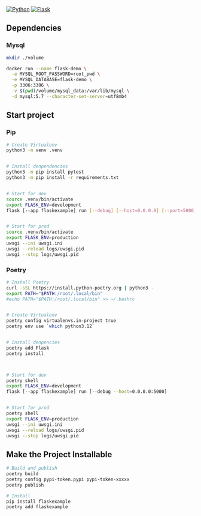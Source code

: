 [![Python](https://img.shields.io/badge/Python-3.12.2-red)](https://www.python.org/downloads/release/python-3109/)
[![Flask](https://img.shields.io/badge/flask-3.0.3-blue)](https://flask.palletsprojects.com/en/3.0.x/)

## Dependencies 

### Mysql
```bash
mkdir ./volume

docker run --name flask-demo \
  -e MYSQL_ROOT_PASSWORD=root_pwd \
  -e MYSQL_DATABASE=flask-demo \
  -p 3306:3306 \
  -v $(pwd)/volume/mysql_data:/var/lib/mysql \
  -d mysql:5.7 --character-set-server=utf8mb4
```

## Start project

### Pip
```bash
# Create Virtualenv
python3 -m venv .venv


# Install denpendencies
python3 -m pip install pytest
python3 -m pip install -r requirements.txt


# Start for dev
source .venv/bin/activate
export FLASK_ENV=development
flask [--app flaskexample] run [--debug] [--host=0.0.0.0] [--port=5000]


# Start for prod
source .venv/bin/activate
export FLASK_ENV=production
uwsgi --ini uwsgi.ini
uwsgi --reload logs/uwsgi.pid
uwsgi --stop logs/uwsgi.pid
```

### Poetry
```bash
# Install Poetry
curl -sSL https://install.python-poetry.org | python3 -
export PATH="$PATH:/root/.local/bin"
#echo PATH="$PATH:/root/.local/bin" >> ~/.bashrc


# Create Virtualenv
poetry config virtualenvs.in-project true
poetry env use `which python3.12`


# Install denpencies
poetry add Flask
poetry install



# Start for dev
poetry shell
export FLASK_ENV=development
flask [--app flaskexample] run [--debug --host=0.0.0.0:5000]


# Start for prod
poetry shell
export FLASK_ENV=production
uwsgi --ini uwsgi.ini
uwsgi --reload logs/uwsgi.pid
uwsgi --stop logs/uwsgi.pid
```

## Make the Project Installable

```bash
# Build and publish
poetry build
poetry config pypi-token.pypi pypi-token-xxxxx
poetry publish

# Install
pip install flaskexample
poetry add flaskexample
```
